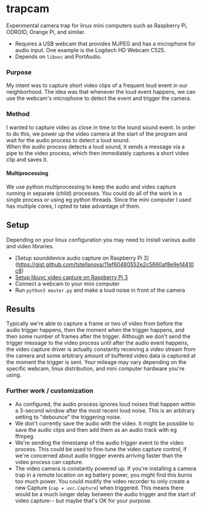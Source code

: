 # trapcam

Experimental camera trap for linux mini computers such as Raspberry Pi, ODROID, Orange Pi, and similar.

- Requires a USB webcam that provides MJPEG and has a microphone for audio input. One example is the Logitech HD Webcam C525.
- Depends on `libuvc` and PortAudio.  

### Purpose

My intent was to capture short video clips of a frequent loud event in our neighborhood.
The idea was that whenever the loud event happens, we can use the webcam's microphone to detect
the event and trigger the camera.

### Method

I wanted to capture video as close in time to the lound sound event.
In order to do this, we power up the video camera at the start of the program and wait for
the audio process to detect a loud sound.  
When the audio process detects a loud sound, it sends a message via a pipe to the video process,
which then immediately captures a short video clip and saves it.  

#### Multiprocessing

We use python multiprocessing to keep the audio and video capture running in separate (child) processes.
You could do all of the work in a single process or using eg python threads.
Since the mini computer I used has multiple cores, I opted to take advantage of them. 


## Setup

Depending on your linux configuration you may need to install various audio and video libraries.

- [Setup sounddevice audio capture on Raspberry Pi 3] (https://gist.github.com/tstellanova/11ef60480552e2c5660af8e9e14410c8)
- [Setup libuvc video capture on Raspberry Pi 3](https://gist.github.com/tstellanova/1bd93b82f9f9fbc57c7c503a54514d6d)
- Connect a webcam to your mini computer
- Run `python3 master.py` and make a loud noise in front of the camera

## Results

Typically we're able to capture a frame or two of video from before the audio trigger happens, 
then the moment when the trigger happens,
and then some number of frames after the trigger. 
Although we don't send the trigger message to the video process until after the audio event happens,
the video capture driver is actually constantly receiving a video stream from the camera 
and some arbitrary amount of buffered video data is captured at the moment the trigger is sent. 
Your mileage may vary depending on the specific webcam, linux distribution, and mini computer hardware you're using. 

### Further work / customization

- As configured, the audio process ignores loud noises that happen within a 3-second window after the most recent loud noise. This is an arbitrary setting to "debounce" the triggering noise. 
- We don't currently save the audio with the video. It might be possible to save the audio clips and then add them as an audio track with eg ffmpeg.
- We're sending the timestamp of the audio trigger event to the video process. This could be used to fine-tune the video capture control, if we're concerned about audio trigger events arriving faster than the video process can capture.
- The video camera is constantly powered up. If you're installing a camera trap in a remote location on eg battery power, you might find this burns too much power.  You could modify the video recorder to only create a new Capture (`cap = uvc.Capture`) when triggered.  This means there would be a much longer delay between the audio trigger and the start of video capture-- but maybe that's OK for your purpose.



